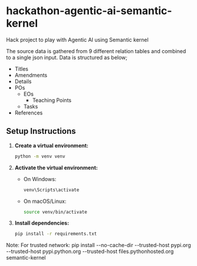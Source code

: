 # hackathon-agentic-ai-semantic-kernel
Hack project to play with Agentic AI using Semantic kernel

The source data is gathered from 9 different relation tables and combined to a single json input. 
Data is structured as below;
- Titles
- Amendments
- Details
- POs
    - EOs
        - Teaching Points
    - Tasks
- References

## Setup Instructions

1. **Create a virtual environment:**
    ```bash
    python -m venv venv
    ```

2. **Activate the virtual environment:**
    - On Windows:
      ```bash
      venv\Scripts\activate
      ```
    - On macOS/Linux:
      ```bash
      source venv/bin/activate
      ```

3. **Install dependencies:**
    ```bash
    pip install -r requirements.txt
    ```

Note: For trusted network: pip install --no-cache-dir --trusted-host pypi.org --trusted-host pypi.python.org --trusted-host files.pythonhosted.org semantic-kernel
